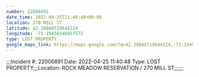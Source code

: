 ```yaml
---
number: 22006891
date_time: 2022-04-25T11:40:48+00:00
location: 270 MILL ST
latitude: 42.39848719644124
longitude: -71.19456546857572
type: LOST PROPERTY
google_maps_link: https://maps.google.com/?q=42.39848719644124,-71.19456546857572
---
```


;;;Incident #: 22006891  Date: 2022-04-25 11:40:48   Type: LOST PROPERTY;;;Location: ROCK MEADOW RESERVATION / 270 MILL ST;;;;;;
